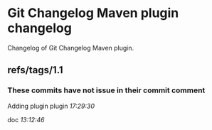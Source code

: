 
# Git Changelog Maven plugin changelog

Changelog of Git Changelog Maven plugin.

## refs/tags/1.1
### These commits have not issue in their commit comment
   Adding plugin plugin *17:29:30*

   doc *13:12:46*



 